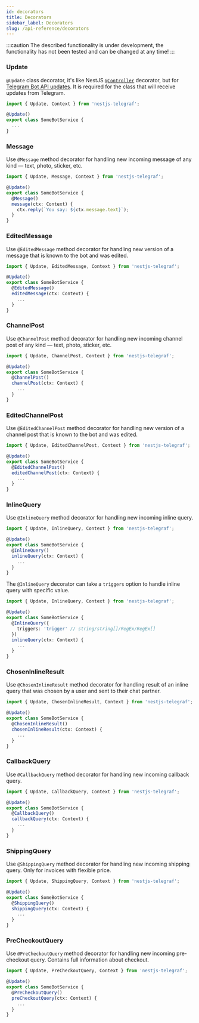 ```yaml
---
id: decorators
title: Decorators
sidebar_label: Decorators
slug: /api-reference/decorators
---
```


:::caution
The described functionality is under development, the functionality has not been tested and can be changed at any time!
:::

### Update

`@Update` class decorator, it's like NestJS [`@Controller`](https://docs.nestjs.com/controllers) decorator, but for [Telegram Bot API updates](https://core.telegram.org/bots/api#getting-updates).
It is required for the class that will receive updates from Telegram.

```typescript {3}
import { Update, Context } from 'nestjs-telegraf';

@Update()
export class SomeBotService {
  ...
}
```

### Message

Use `@Message` method decorator for handling new incoming message of any kind — text, photo, sticker, etc.

```typescript {5}
import { Update, Message, Context } from 'nestjs-telegraf';

@Update()
export class SomeBotService {
  @Message()
  message(ctx: Context) {
    ctx.reply(`You say: ${ctx.message.text}`);
  }
}
```

### EditedMessage

Use `@EditedMessage` method decorator for handling new version of a message that is known to the bot and was edited.

```typescript {5}
import { Update, EditedMessage, Context } from 'nestjs-telegraf';

@Update()
export class SomeBotService {
  @EditedMessage()
  editedMessage(ctx: Context) {
    ...
  }
}
```

### ChannelPost

Use `@ChannelPost` method decorator for handling new incoming channel post of any kind — text, photo, sticker, etc.

```typescript {5}
import { Update, ChannelPost, Context } from 'nestjs-telegraf';

@Update()
export class SomeBotService {
  @ChannelPost()
  channelPost(ctx: Context) {
    ...
  }
}
```

### EditedChannelPost

Use `@EditedChannelPost` method decorator for handling new version of a channel post that is known to the bot and was edited.

```typescript {5}
import { Update, EditedChannelPost, Context } from 'nestjs-telegraf';

@Update()
export class SomeBotService {
  @EditedChannelPost()
  editedChannelPost(ctx: Context) {
    ...
  }
}
```

### InlineQuery

Use `@InlineQuery` method decorator for handling new incoming inline query.

```typescript {5}
import { Update, InlineQuery, Context } from 'nestjs-telegraf';

@Update()
export class SomeBotService {
  @InlineQuery()
  inlineQuery(ctx: Context) {
    ...
  }
}
```

The `@InlineQuery` decorator can take a `triggers` option to handle inline query with specific value.

```typescript {6}
import { Update, InlineQuery, Context } from 'nestjs-telegraf';

@Update()
export class SomeBotService {
  @InlineQuery({
    triggers: 'trigger' // string/string[]/RegEx/RegEx[]
  })
  inlineQuery(ctx: Context) {
    ...
  }
}
```



### ChosenInlineResult

Use `@ChosenInlineResult` method decorator for handling result of an inline query that was chosen by a user and sent to their chat partner.

```typescript {5}
import { Update, ChosenInlineResult, Context } from 'nestjs-telegraf';

@Update()
export class SomeBotService {
  @ChosenInlineResult()
  chosenInlineResult(ctx: Context) {
    ...
  }
}
```

### CallbackQuery

Use `@CallbackQuery` method decorator for handling new incoming callback query.

```typescript {5}
import { Update, CallbackQuery, Context } from 'nestjs-telegraf';

@Update()
export class SomeBotService {
  @CallbackQuery()
  callbackQuery(ctx: Context) {
    ...
  }
}
```

### ShippingQuery

Use `@ShippingQuery` method decorator for handling new incoming shipping query. Only for invoices with flexible price.

```typescript {5}
import { Update, ShippingQuery, Context } from 'nestjs-telegraf';

@Update()
export class SomeBotService {
  @ShippingQuery()
  shippingQuery(ctx: Context) {
    ...
  }
}
```

### PreCheckoutQuery

Use `@PreCheckoutQuery` method decorator for handling new incoming pre-checkout query. Contains full information about checkout.

```typescript {5}
import { Update, PreCheckoutQuery, Context } from 'nestjs-telegraf';

@Update()
export class SomeBotService {
  @PreCheckoutQuery()
  preCheckoutQuery(ctx: Context) {
    ...
  }
}
```
